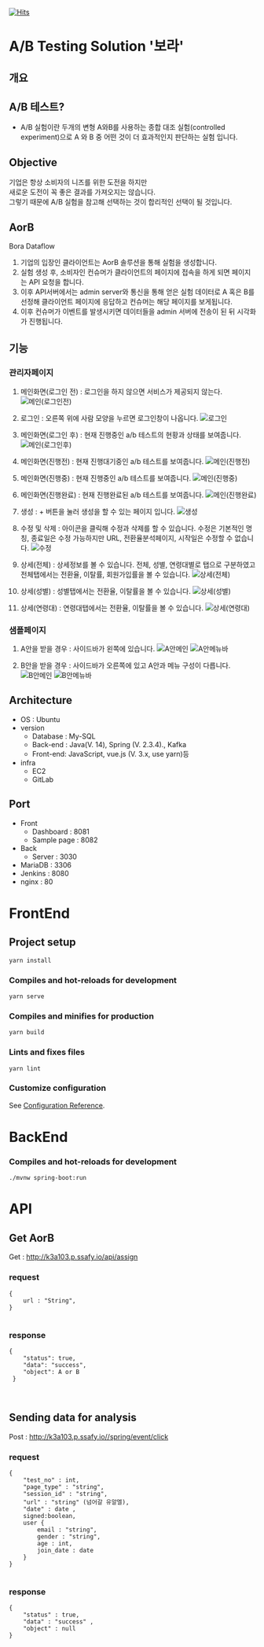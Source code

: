 [![Hits](https://hits.seeyoufarm.com/api/count/incr/badge.svg?url=https%3A%2F%2Fgithub.com%2Fgjbae1212%2Fhit-counter)](https://lab.ssafy.com/s03-final/s03p31a103/blob/develop/README.md)

# A/B Testing Solution '보라'

## 개요

## A/B 테스트?

- A/B 실험이란 두개의 변형 A와B를 사용하는 종합 대조 실험(controlled experiment)으로 A 와 B 중 어떤 것이 더 효과적인지 판단하는 실험 입니다.

## Objective

기업은 항상 소비자의 니즈를 위한 도전을 하지만<br>
새로운 도전이 꼭 좋은 결과를 가져오지는 않습니다.<br>
그렇기 때문에 A/B 실험을 참고해 선택하는 것이 합리적인 선택이 될 것입니다.<br>

## AorB

Bora Dataflow

1. 기업의 입장인 클라이언트는 AorB 솔루션을 통해 실험을 생성합니다.
2. 실험 생성 후, 소비자인 컨슈머가 클라이언트의 페이지에 접속을 하게 되면 페이지는 API 요청을 합니다.
3. 이후 API서버에서는 admin server와 통신을 통해 얻은 실험 데이터로 A 혹은 B를 선정해 클라이언트 페이지에 응답하고 컨슈머는 해당 페이지를 보게됩니다.
4. 이후 컨슈머가 이벤트를 발생시키면 데이터들을 admin 서버에 전송이 된 뒤 시각화가 진행됩니다.

## 기능

### 관리자페이지

1. 메인화면(로그인 전) : 로그인을 하지 않으면 서비스가 제공되지 않는다.
   ![메인(로그인전)](<./images/메인(로그인전).png>)

2. 로그인 : 오른쪽 위에 사람 모양을 누르면 로그인창이 나옵니다.
   ![로그인](./images/로그인.png)

3. 메인화면(로그인 후) : 현재 진행중인 a/b 테스트의 현황과 상태를 보여줍니다.
   ![메인(로그인후)](<./images/메인(로그인후).png>)

4. 메인화면(진행전) : 현재 진행대기중인 a/b 테스트를 보여줍니다.
   ![메인(진행전)](<./images/메인(진행전).png>)

5. 메인화면(진행중) : 현재 진행중인 a/b 테스트를 보여줍니다.
   ![메인(진행중)](<./images/메인(진행중).png>)

6. 메인화면(진행완료) : 현재 진행완료된 a/b 테스트를 보여줍니다.
   ![메인(진행완료)](<./images/메인(진행완료).png>)

7. 생성 : + 버튼을 눌러 생성을 할 수 있는 페이지 입니다.
   ![생성](./images/생성.png)

8. 수정 및 삭제 : 아이콘을 클릭해 수정과 삭제를 할 수 있습니다. 수정은 기본적인 명칭, 종료일은 수정 가능하지만 URL, 전환율분석페이지, 시작일은 수정할 수 없습니다.
   ![수정](./images/수정.png)

9. 상세(전체) : 상세정보를 볼 수 있습니다. 전체, 성별, 연령대별로 탭으로 구분하였고 전체탭에서는 전환율, 이탈률, 회원가입률을 볼 수 있습니다.
   ![상세(전체)](<./images/상세(전체).png>)

10. 상세(성별) : 성별탭에서는 전환율, 이탈률을 볼 수 있습니다.
    ![상세(성별)](<./images/상세(성별).png>)

11. 상세(연령대) : 연령대탭에서는 전환율, 이탈률을 볼 수 있습니다.
    ![상세(연령대)](<./images/상세(연령대).png>)

### 샘플페이지

1. A안을 받을 경우 : 사이드바가 왼쪽에 있습니다.
   ![A안메인](./images/A안메인.png)
   ![A안메뉴바](./images/A안메뉴바.png)

2. B안을 받을 경우 : 사이드바가 오른쪽에 있고 A안과 메뉴 구성이 다릅니다.
   ![B안메인](./images/B안메인.png)
   ![B안메뉴바](./images/B안메뉴바.png)

## Architecture

- OS : Ubuntu
- version
  - Database : My-SQL
  - Back-end : Java(V. 14), Spring (V. 2.3.4)., Kafka
  - Front-end: JavaScript, vue.js (V. 3.x, use yarn)등
- infra
  - EC2
  - GitLab

## Port

- Front
  - Dashboard : 8081
  - Sample page : 8082
- Back
  - Server : 3030
- MariaDB : 3306
- Jenkins : 8080
- nginx : 80

# FrontEnd

## Project setup

```
yarn install
```

### Compiles and hot-reloads for development

```
yarn serve
```

### Compiles and minifies for production

```
yarn build
```

### Lints and fixes files

```
yarn lint
```

### Customize configuration

See [Configuration Reference](https://cli.vuejs.org/config/).

# BackEnd

### Compiles and hot-reloads for development

```
./mvnw spring-boot:run
```

# API

## Get AorB

Get : http://k3a103.p.ssafy.io/api/assign

### request

<pre>
<code>{
    url : "String",
}
</code>
</pre>

### response

<pre>
<code>{
    "status": true, 
    "data": "success", 
    "object": A or B
 }

</code>
</pre>

## Sending data for analysis

Post : http://k3a103.p.ssafy.io//spring/event/click

### request

<pre>
<code>{
    "test_no" : int,
    "page_type" : "string",
    "session_id" : "string",
    "url" : "string" (넘어갈 유알엘),
    "date" : date ,
    signed:boolean,
    user {
        email : "string",
        gender : "string",
        age : int,
        join_date : date
    }
}
</code>
</pre>

### response

<pre>
<code>{
    "status" : true,
    "data" : "success" ,
    "object" : null
} 
<code>
</pre>
